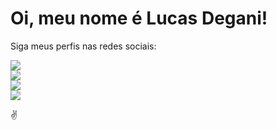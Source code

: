 # Oi, meu nome é Lucas Degani!

Siga meus perfis nas redes sociais:

<div>
  <a href="https://www.linkedin.com/in/lucas-degani/" target="_blank"><img src="https://img.shields.io/badge/LinkedIn-0077B5?style=for-the-badge&logo=linkedin&logoColor=white"></a>
  <br>
  <a href="https://www.instagram.com/lucasdegani_/"><img src="https://img.shields.io/badge/Instagram-E4405F?style=for-the-badge&logo=instagram&logoColor=white"></a>
  <br>
  <a href="https://www.facebook.com/lucasrdegani"><img src="https://img.shields.io/badge/Facebook-1877F2?style=for-the-badge&logo=facebook&logoColor=white"></a>
  <br>
  <a href="https://twitter.com/LucasDegani_"><img src="https://img.shields.io/badge/Twitter-1DA1F2?style=for-the-badge&logo=twitter&logoColor=white"></a>
  <br>
</div>
  
✌
